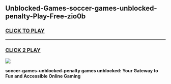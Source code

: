 
## Unblocked-Games-soccer-games-unblocked-penalty-Play-Free-zio0b
<h3>
<a href="https://premium76.site?title=soccer-games-unblocked-penalty&ref=17A">CLICK TO PLAY</a></h3>
<hr>

<h3>
<a href="https://premium76.site?title=soccer-games-unblocked-penalty&ref=17A">CLICK 2 PLAY</a>
  
</h3>

<a href="https://premium76.site?title=soccer-games-unblocked-penalty&ref=17A"><img src="https://clearcache.store/games.png"></a>


**soccer-games-unblocked-penalty games unblocked: Your Gateway to Fun and Accessible Online Gaming**
